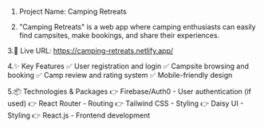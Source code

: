 1. Project Name: Camping Retreats

2. "Camping Retreats" is a web app where camping enthusiasts can easily find campsites, make bookings, and share their experiences.

3.🔗 Live URL: https://camping-retreats.netlify.app/

4.✨ Key Features
✅ User registration and login
✅ Campsite browsing and booking
✅ Camp review and rating system
✅ Mobile-friendly design

5.📦 Technologies & Packages
👉 Firebase/Auth0 - User authentication (if used)
👉 React Router - Routing
👉 Tailwind CSS - Styling
👉 Daisy UI - Styling
👉 React.js - Frontend development